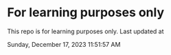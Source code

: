 # For learning purposes only
This repo is for learning purposes only.
Last updated at

Sunday, December 17, 2023 11:51:57 AM

